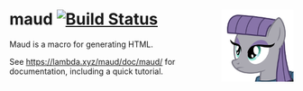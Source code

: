 # <img align="right" src="maud.png" alt="HTML5 rocks." title="HTML5 rocks."> maud [![Build Status](https://img.shields.io/travis/lfairy/maud.svg)](http://travis-ci.org/lfairy/maud)

Maud is a macro for generating HTML.

See <https://lambda.xyz/maud/doc/maud/> for documentation, including a quick tutorial.
